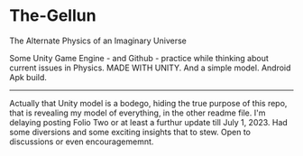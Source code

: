 # The-Gellun
The Alternate Physics of an Imaginary Universe

Some Unity Game Engine - and Github - practice while thinking about current issues in Physics. MADE WITH UNITY. And a  simple model.
Android Apk build. 

-----------------------------------------------
Actually that Unity model is a bodego, hiding the true purpose of this repo, that is revealing my model of everything, in the other readme file.
I'm delaying posting Folio Two  or at least a furthur update till July 1, 2023. Had some diversions and some exciting insights that to stew. Open to discussions or even encouragememnt.
